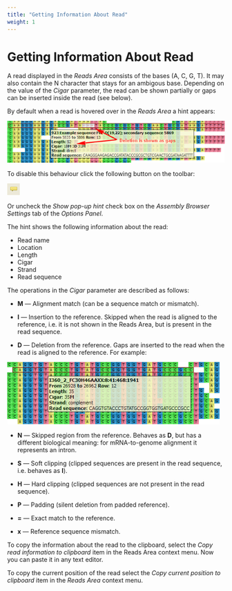 ```yaml
---
title: "Getting Information About Read"
weight: 1
---
```



# Getting Information About Read

A read displayed in the _Reads Area_ consists of the bases (A, C, G, T). It may also contain the N character that stays for an ambigous base. Depending on the value of the _Cigar_ parameter, the read can be shown partially or gaps can be inserted inside the read (see below).

By default when a read is hovered over in the _Reads Area_ a hint appears:


![](/images/65929817/65929818.png)

To disable this behaviour click the following button on the toolbar:


![](/images/65929817/65929819.png)

Or uncheck the _Show pop-up hint_ check box on the _Assembly Browser Settings_ tab of the _Options Panel_.

The hint shows the following information about the read:

*   Read name
*   Location
*   Length
*   Cigar
*   Strand
*   Read sequence

The operations in the _Cigar_ parameter are described as follows:

*   **M** — Alignment match (can be a sequence match or mismatch).

*   **I** — Insertion to the reference. Skipped when the read is aligned to the reference, i.e. it is not shown in the Reads Area, but is present in the read sequence.

*   **D** — Deletion from the reference. Gaps are inserted to the read when the read is aligned to the reference. For example:



![](/images/65929817/65929820.png)

*   **N** — Skipped region from the reference. Behaves as **D**, but has a different biological meaning: for mRNA-to-genome alignment it represents an intron.

*   **S** — Soft clipping (clipped sequences are present in the read sequence, i.e. behaves as **I**).

*   **H** — Hard clipping (clipped sequences are not present in the read sequence).

*   **P** — Padding (silent deletion from padded reference).

*   **\=** — Exact match to the reference.

*   **x** — Reference sequence mismatch.


To copy the information about the read to the clipboard, select the _Copy read information to clipboard_ item in the Reads Area context menu. Now you can paste it in any text editor.

To copy the current position of the read select the _Copy current position to clipboard_ item in the _Reads Area_ context menu.
